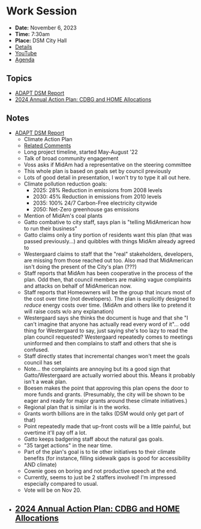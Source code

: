 # Work Session

- **Date:** November 6, 2023
- **Time:** 7:30am
- **Place:** DSM City Hall
- [Details](https://www.dsm.city/citycouncil_detail_T60_R2522.php)
- [YouTube](https://youtube.com/live/lbInqHqi3Hw)
- [Agenda](https://councildocs.dsm.city/agendas/2023/20231106CouncilWorkSession.pdf)

## Topics

- [ADAPT DSM Report](https://www.dsm.city/document_center/City%20Clerk/Work%20Sessions/2023/ADAPT%20DSM.pdf)
- [2024 Annual Action Plan: CDBG and HOME Allocations](https://www.dsm.city/document_center/City%20Clerk/Work%20Sessions/2023/2024%20Annual%20Action%20Plan.pdf)

## Notes

- [ADAPT DSM Report](https://www.dsm.city/document_center/City%20Clerk/Work%20Sessions/2023/ADAPT%20DSM.pdf)
    - Climate Action Plan
    - [Related Comments](https://x.com/cl4dsm/status/1721533500766015652?s=20)
    - Long project timeline, started May-August '22
    - Talk of broad community engagement
    - Voss asks if MidAm had a representative on the steering committee
    - This whole plan is based on goals set by council previously
    - Lots of good detail in presentation, I won't try to type it all out here.
    - Climate pollution reduction goals:
        - 2025: 28% Reduction in emissions from 2008 levels
        - 2030: 45% Reduction in emissions from 2010 levels
        - 2035: 100% 24/7 Carbon-Free electricity citywide
        - 2050: Net-Zero greenhouse gas emissions
    - Mention of MidAm's coal plants
    - Gatto combative to city staff, says plan is "telling MidAmerican how to run their business"
    - Gatto claims only a tiny portion of residents want this plan (that was passed previously...) and quibbles with things MidAm already agreed to
    - Westergaard claims to staff that the "real" stakeholders, developers, are missing from those reached out too. Also mad that MidAmerican isn't doing the present of the City's plan (???)
    - Staff reports that MidAm has been cooperative in the process of the plan. Odd then, that council members are making vague complaints and attacks on behalf of MidAmerican now.
    - Staff reports that Homeowners will be the group that incurs most of the cost over time (not developers). The plan is explicitly designed to *reduce* energy costs over time. (MidAm and others like to pretend it will raise costs w/o any explanation)
    - Westergaard says she thinks the document is huge and that she "I can't imagine that anyone has actually read every word of it"... odd thing for Westergaard to say, just saying she's too lazy to read the plan council requested? Westergaard repeatedly comes to meetings uninformed and then complains to staff and others that she is confused.
    - Staff directly states that incremental changes won't meet the goals council has set
    - Note... the complaints are annoying but its a good sign that Gatto/Westergaard are actually worried about this. Means it probably isn't a weak plan.
    - Boesen makes the point that approving this plan opens the door to more funds and grants. (Presumably, the city will be shown to be eager and ready for major grants around these climate initiatives.)
    - Regional plan that is similar is in the works.
    - Grants worth billions are in the talks (DSM would only get part of that)
    - Point repeatedly made that up-front costs will be a little painful, but overtime it'll pay off a lot.
    - Gatto keeps badgering staff about the natural gas goals.
    - "35 target actions" in the near time.
    - Part of the plan's goal is to tie other initiatives to their climate benefits (for instance, filling sidewalk gaps is good for accessibility AND climate)
    - Cownie goes on boring and not productive speech at the end.
    - Currently, seems to just be 2 staffers involved! I'm impressed especially compared to usual.
    - Vote will be on Nov 20.
- [2024 Annual Action Plan: CDBG and HOME Allocations](https://www.dsm.city/document_center/City%20Clerk/Work%20Sessions/2023/2024%20Annual%20Action%20Plan.pdf)
    - 
